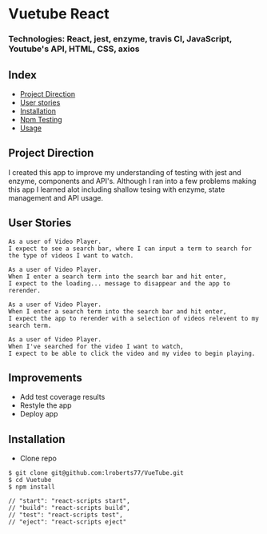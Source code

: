 # Vuetube React
### Technologies: React, jest, enzyme, travis CI, JavaScript, Youtube's API, HTML, CSS, axios

## Index
* [Project Direction](#Project)
* [User stories](#user-stories)
* [Installation](#Install)
* [Npm Testing](#Npmtest)
* [Usage](#Usage)

## <a name="Project">Project Direction</a>
I created this app to improve my understanding of testing with jest and enzyme, components and API's. Although I ran into a few problems making this app I learned alot including shallow tesing with enzyme, state management and API usage.

## <a name="user-stories">User Stories</a>

```
As a user of Video Player.
I expect to see a search bar, where I can input a term to search for the type of videos I want to watch.
```

```
As a user of Video Player.
When I enter a search term into the search bar and hit enter,
I expect to the loading... message to disappear and the app to rerender.
```

```
As a user of Video Player. 
When I enter a search term into the search bar and hit enter,
I expect the app to rerender with a selection of videos relevent to my search term.
```

```
As a user of Video Player. 
When I've searched for the video I want to watch,
I expect to be able to click the video and my video to begin playing.
```

## Improvements

* Add test coverage results
* Restyle the app
* Deploy app 

## <a name="Install">Installation</a>
* Clone repo
```shell
$ git clone git@github.com:lroberts77/VueTube.git
$ cd Vuetube
$ npm install
```


    // "start": "react-scripts start",
    // "build": "react-scripts build",
    // "test": "react-scripts test",
    // "eject": "react-scripts eject"